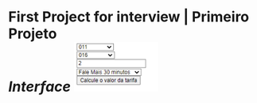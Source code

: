 <h1>First Project for interview | Primeiro Projeto 


<div>
  <i>Interface</i>
  <img height="100em" src="https://github.com/GiovaniDamian/Process/blob/main/Screenshot_2.png"/>
</div>
